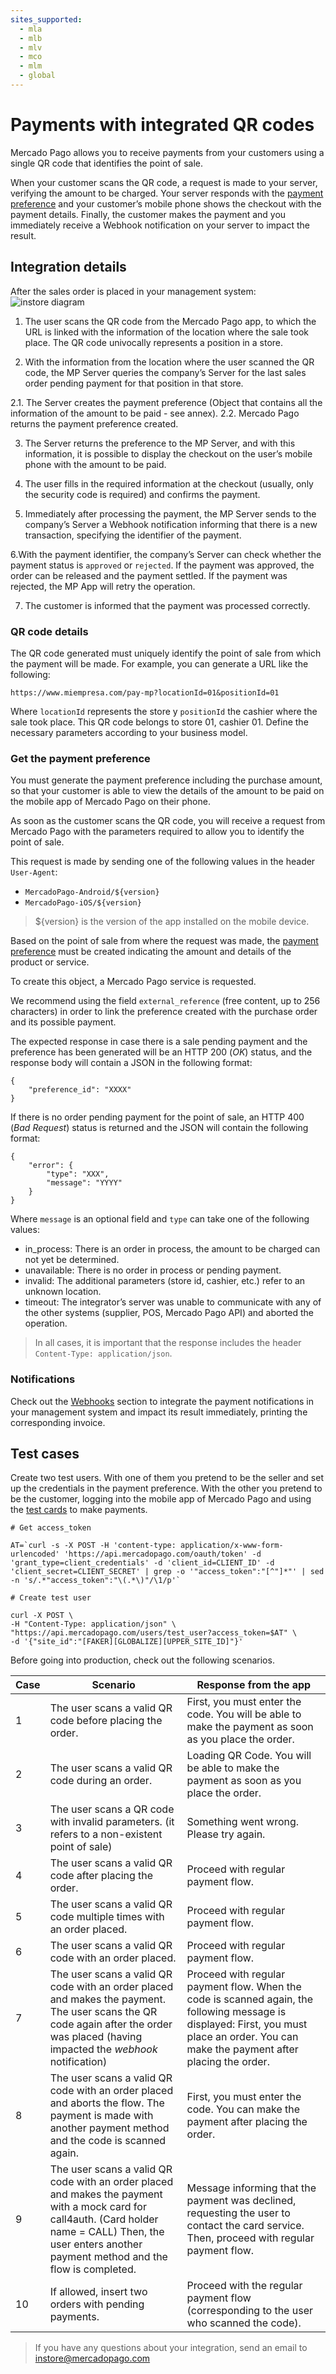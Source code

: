```yaml
---
sites_supported:
  - mla
  - mlb
  - mlv
  - mco
  - mlm
  - global
---
```



# Payments with integrated QR codes

Mercado Pago allows you to receive payments from your customers using a single QR code that identifies the point of sale.

When your customer scans the QR code, a request is made to your server, verifying the amount to be charged. Your server responds with the [payment preference](/reference/preferences/resource/) and your customer’s mobile phone shows the checkout with the payment details. Finally, the customer makes the payment and you immediately receive a Webhook notification on your server to impact the result.

## Integration details

After the sales order is placed in your management system:
![instore diagram](/images/wallet-instore.png)

1. The user scans the QR code from the Mercado Pago app, to which the URL is linked with the information of the location where the sale took place. The QR code univocally represents a position in a store.

2. With the information from the location where the user scanned the QR code, the MP Server queries the company’s Server for the last sales order pending payment for that position in that store.

  2.1. The Server creates the payment preference (Object that contains all the information of the amount to be paid - see annex).
  2.2. Mercado Pago returns the payment preference created.

3. The Server returns the preference to the MP Server, and with this information, it is possible to display the checkout on the user’s mobile phone with the amount to be paid.

4. The user fills in the required information at the checkout (usually, only the security code is required) and confirms the payment.

5. Immediately after processing the payment, the MP Server sends to the company’s Server a Webhook notification informing that there is a new transaction, specifying the identifier of the payment.

6.With the payment identifier, the company’s Server can check whether the payment status is `approved` or `rejected`. If the payment was approved, the order can be released and the payment settled. If the payment was rejected, the MP App will retry the operation.

7. The customer is informed that the payment was processed correctly.

### QR code details

The QR code generated must uniquely identify the point of sale from which the payment will be made. For example, you can generate a URL like the following:

 ``https://www.miempresa.com/pay-mp?locationId=01&positionId=01 ``

Where `locationId` represents the store y `positionId` the cashier where the sale took place. This QR code belongs to store 01, cashier 01.
Define the necessary parameters according to your business model.

### Get the payment preference

You must generate the payment preference including the purchase amount, so that your customer is able to view the details of the amount to be paid on the mobile app of Mercado Pago on their phone.

As soon as the customer scans the QR code, you will receive a request from Mercado Pago with the parameters required to allow you to identify the point of sale.

This request is made by sending one of the following values in the header `User-Agent`:

*  `MercadoPago-Android/${version}`
*  `MercadoPago-iOS/${version}`

 > ${version} is the version of the app installed on the mobile device.

Based on the point of sale from where the request was made, the [payment preference](/reference/preferences/resource/) must be created indicating the amount and details of the product or service.

To create this object, a Mercado Pago service is requested.

We recommend using the field `external_reference` (free content, up to 256 characters) in order to link the preference created with the purchase order and its possible payment.

The expected response in case there is a sale pending payment and the preference has been generated will be an HTTP 200 (*OK*) status, and the response body will contain a JSON in the following format:

```
{
	"preference_id": "XXXX"
}

```

If there is no order pending payment for the point of sale, an HTTP 400 (*Bad Request*) status is returned and the JSON will contain the following format:

```
{
	"error": {
		"type": "XXX",
		"message": "YYYY"
	}
}
```

Where `message` is an optional field and `type` can take one of the following values:

* in_process: There is an order in process, the amount to be charged can not yet be determined.
* unavailable: There is no order in process or pending payment.
* invalid: The additional parameters (store id, cashier, etc.) refer to an unknown location.
* timeout: The integrator’s server was unable to communicate with any of the other systems (supplier, POS, Mercado Pago API) and aborted the operation.

> In all cases, it is important that the response includes the header `Content-Type: application/json`.

### Notifications

Check out the [Webhooks](/guides/notifications/webhooks.es.md) section to integrate the payment notifications in your management system and impact its result immediately, printing the corresponding invoice.

## Test cases

Create two test users. With one of them you pretend to be the seller and set up the credentials in the payment preference. With the other you pretend to be the customer, logging into the mobile app of Mercado Pago and using the [test cards](/guides/payments/api/testing.es.md) to make payments.

```
# Get access_token

AT=`curl -s -X POST -H 'content-type: application/x-www-form-urlencoded' 'https://api.mercadopago.com/oauth/token' -d 'grant_type=client_credentials' -d 'client_id=CLIENT_ID' -d 'client_secret=CLIENT_SECRET' | grep -o '"access_token":"[^"]*"' | sed -n 's/.*"access_token":"\(.*\)"/\1/p'`

```

```
# Create test user

curl -X POST \
-H "Content-Type: application/json" \
"https://api.mercadopago.com/users/test_user?access_token=$AT" \
-d '{"site_id":"[FAKER][GLOBALIZE][UPPER_SITE_ID]"}'

```

Before going into production, check out the following scenarios.


| Case 	| Scenario 				                                                 | Response from the app                                 |
| ---- 	| ------------------------------------------------------- 				 | ----------------------------------------------        |
| 1  	  | The user scans a valid QR code before placing the order.         |First, you must enter the code. You will be able to make the payment as soon as you place the order.|
| 2     | The user scans a valid QR code during an order.                  |Loading QR Code. You will be able to make the payment as soon as you place the order.|
| 3   	| The user scans a QR code with invalid parameters. (it refers to a non-existent point of sale)|Something went wrong. Please try again.|
| 4  	  | The user scans a valid QR code after placing the order.          |Proceed with regular payment flow.                     |
| 5  	  | The user scans a valid QR code multiple times with an order placed.|Proceed with regular payment flow.                   |
| 6    	| The user scans a valid QR code with an order placed.             |Proceed with regular payment flow.                     |
| 7   	| The user scans a valid QR code with an order placed and makes the payment. The user scans the QR code again after the order was placed (having impacted the *webhook* notification)|Proceed with regular payment flow. When the code is scanned again, the following message is displayed: First, you must place an order. You can make the payment after placing the order.|
| 8  	  | The user scans a valid QR code with an order placed and aborts the flow. The payment is made with another payment method and the code is scanned again.|First, you must enter the code. You can make the payment after placing the order.                   |
| 9 	  |The user scans a valid QR code with an order placed and makes the payment with a mock card for call4auth. (Card holder name = CALL) Then, the user enters another payment method and the flow is completed.|Message informing that the payment was declined, requesting the user to contact the card service. Then, proceed with regular payment flow.|
| 10	  | If allowed, insert two orders with pending payments.             |Proceed with the regular payment flow (corresponding to the user who scanned the code).|

> If you have any questions about your integration, send an email to instore@mercadopago.com
